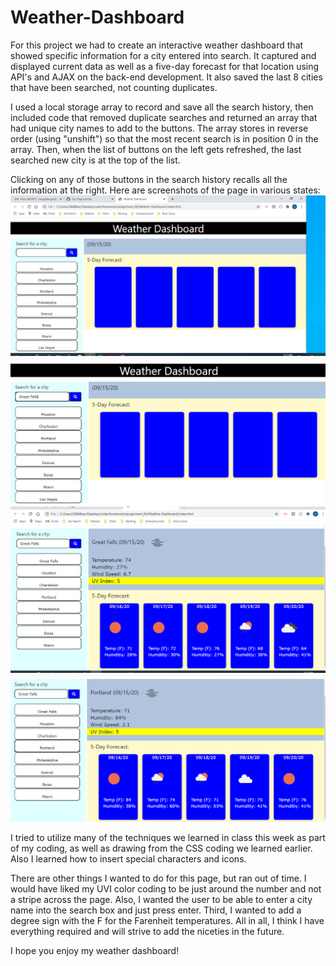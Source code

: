 # Weather-Dashboard

For this project we had to create an interactive weather dashboard that showed specific information for a city entered into search. It captured and displayed current data as well as a five-day forecast for that location using API's and AJAX on the back-end development. It also saved the last 8 cities that have been searched, not counting duplicates.

I used a local storage array to record and save all the search history, then included code that removed duplicate searches and returned an array that had unique city names to add to the buttons. The array stores in reverse order (using "unshift") so that the most recent search is in position 0 in the array. Then, when the list of buttons on the left gets refreshed, the last searched new city is at the top of the list.

Clicking on any of those buttons in the search history recalls all the information at the right. Here are screenshots of the page in various states:
<br>
![dashboard before search](assets/before_search.png)
<br>
![city name entered in search box](assets/city_name_entered.png)
<br>
![result of searching for a city entered in search box](assets/search_results.png)
<br>
![result of clicking a button in search history](assets/result_of_clicking_button.png)
<br>


I tried to utilize many of the techniques we learned in class this week as part of my coding, as well as drawing from the CSS coding we learned earlier. Also I learned how to insert special characters and icons.

There are other things I wanted to do for this page, but ran out of time. I would have liked my UVI color coding to be just around the number and not a stripe across the page.  Also, I wanted the user to be able to enter a city name into the search box and just press enter.  Third, I wanted to add a degree sign with the F for the Farenheit temperatures.  All in all, I think I have everything required and will strive to add the niceties in the future.

I hope you enjoy my weather dashboard!